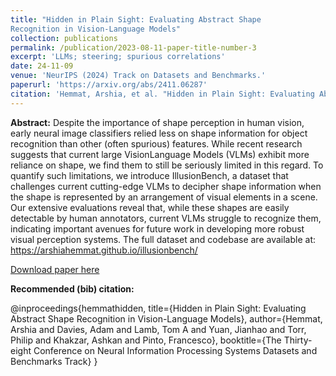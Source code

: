```yaml
---
title: "Hidden in Plain Sight: Evaluating Abstract Shape
Recognition in Vision-Language Models"
collection: publications
permalink: /publication/2023-08-11-paper-title-number-3
excerpt: 'LLMs; steering; spurious correlations'
date: 24-11-09
venue: 'NeurIPS (2024) Track on Datasets and Benchmarks.'
paperurl: 'https://arxiv.org/abs/2411.06287'
citation: 'Hemmat, Arshia, et al. "Hidden in Plain Sight: Evaluating Abstract Shape Recognition in Vision-Language Models." The Thirty-eight Conference on Neural Information Processing Systems Datasets and Benchmarks Track..'
---
```

**Abstract:** Despite the importance of shape perception in human vision, early neural image classifiers relied less on shape information for object recognition than other (often spurious) features. While recent research suggests that current large VisionLanguage Models (VLMs) exhibit more reliance on shape, we find them to still be seriously limited in this regard. To quantify such limitations, we introduce
IllusionBench, a dataset that challenges current cutting-edge VLMs to decipher shape information when the shape is represented by an arrangement of visual elements in a scene. Our extensive evaluations reveal that, while these shapes are easily detectable by human annotators, current VLMs struggle to recognize them, indicating important avenues for future work in developing more robust visual perception systems. The full dataset and codebase are available at: https://arshiahemmat.github.io/illusionbench/

[Download paper here](https://arxiv.org/abs/2411.06287)

**Recommended (bib) citation:** 

@inproceedings{hemmathidden,
  title={Hidden in Plain Sight: Evaluating Abstract Shape Recognition in Vision-Language Models},
  author={Hemmat, Arshia and Davies, Adam and Lamb, Tom A and Yuan, Jianhao and Torr, Philip and Khakzar, Ashkan and Pinto, Francesco},
  booktitle={The Thirty-eight Conference on Neural Information Processing Systems Datasets and Benchmarks Track}
}